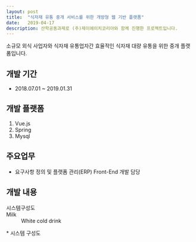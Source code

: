 ```yaml
---
layout: post
title:  "식자재 유통 중개 서비스를 위한 개방형 웹 기반 플랫폼"
date:   2019-04-17
description: 산학공동과제로 (주)제이에이치코리아와 함께 진행한 프로젝트입니다.
---
```


<p class="intro"><span class="dropcap">소</span>규모 외식 사업자와 식자재 유통업자간 효율적인 식자재 대량 유통을 위한 중개 플랫폼입니다. </p>

<!-- # Heading 1

## Heading 2

### Heading 3

#### Heading 4

##### Heading 5

###### Heading 6 -->

<!-- <blockquote>개발 환경</blockquote> -->

## 개발 기간
* 2018.07.01 ~ 2019.01.31

## 개발 플랫폼
1. Vue.js
2. Spring
3. Mysql

## 주요업무
* 요구사항 정의 및 플랫폼 관리(ERP) Front-End 개발 담당

## 개발 내용
<dl>
  <dt>시스템구성도</dt>
  <dd><img src="{{ '/assets/img/산학공동과제_시스템구성도.JPG'}}" style="margin-bottom:0" alt=""></dd>
  <dt>Milk</dt>
  <dd>White cold drink</dd>
</dl>
* 시스템 구성도
<img src="{{ '/assets/img/산학공동과제_시스템구성도.JPG'}}" style="margin-bottom:0" alt="">
<!-- Donec id elit non mi porta gravida at eget metus. Cum sociis natoque penatibus et magnis dis parturient montes, nascetur ridiculus mus. Maecenas faucibus mollis interdum. Donec sed odio dui. Cras justo odio, dapibus ac facilisis in, egestas eget quam. -->
